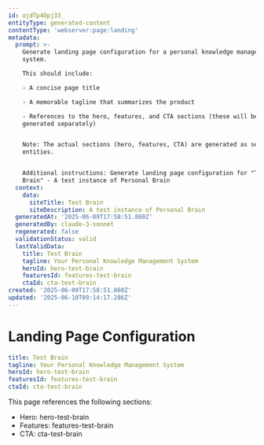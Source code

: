 ```yaml
---
id: ojdTp4Opj33_
entityType: generated-content
contentType: 'webserver:page:landing'
metadata:
  prompt: >-
    Generate landing page configuration for a personal knowledge management
    system.

    This should include:

    - A concise page title

    - A memorable tagline that summarizes the product

    - References to the hero, features, and CTA sections (these will be
    generated separately)


    Note: The actual sections (hero, features, CTA) are generated as separate
    entities.


    Additional instructions: Generate landing page configuration for "Test
    Brain" - A test instance of Personal Brain
  context:
    data:
      siteTitle: Test Brain
      siteDescription: A test instance of Personal Brain
  generatedAt: '2025-06-09T17:58:51.860Z'
  generatedBy: claude-3-sonnet
  regenerated: false
  validationStatus: valid
  lastValidData:
    title: Test Brain
    tagline: Your Personal Knowledge Management System
    heroId: hero-test-brain
    featuresId: features-test-brain
    ctaId: cta-test-brain
created: '2025-06-09T17:58:51.860Z'
updated: '2025-06-10T09:14:17.286Z'
---
```

# Landing Page Configuration

```yaml
title: Test Brain
tagline: Your Personal Knowledge Management System
heroId: hero-test-brain
featuresId: features-test-brain
ctaId: cta-test-brain

```

This page references the following sections:
- Hero: hero-test-brain
- Features: features-test-brain
- CTA: cta-test-brain
